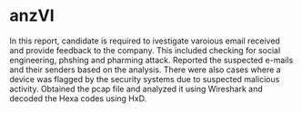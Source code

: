 # anzVI
In this report, candidate is required to ivestigate varoious email received and provide feedback to the company.
This included checking for social engineering, phshing and pharming attack.
Reported the suspected e-mails and their senders based on the analysis. 
There were also cases where a device was flagged by the security systems due to suspected malicious activity. 
Obtained the pcap file and analyzed it using Wireshark and decoded the Hexa codes using HxD.

